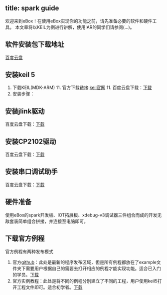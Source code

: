 title: spark guide
---
欢迎来到eBox！在使用eBox实现你的功能之前，请先准备必要的软件和硬件工具。
本文章将以KEIL为例进行讲解，使用IAR的同学们请参阅(...)。

## 软件安装包下载地址
[百度云盘](http://pan.baidu.com/share/link?shareid=2806070646&uk=1140968500#list/path=%2F&parentPath=%2Febox%2Febox_stm32f1x)
## 安装keil 5
1. 下载KEIL(MDK-ARM)
    11. 官方下载链接:[keil官网](http://www.keil.com/)
    11. 百度云盘下载：[下载](http://pan.baidu.com/share/link?shareid=2806070646&uk=1140968500#list/path=%2Febox%2Febox_stm32f1x%2F%E3%80%90eBox%E7%94%9F%E6%80%81%E5%9C%88%E3%80%91%E5%85%AC%E5%BC%80%E8%B5%84%E6%96%99%2F%E5%85%AC%E5%BC%80%E8%B5%84%E6%96%99%2F2.%E8%BD%AF%E4%BB%B6%E5%B7%A5%E5%85%B7&parentPath=%2Febox%2Febox_stm32f1x)
1. 安装步骤：


## 安装jlink驱动
百度云盘下载：[下载](http://pan.baidu.com/share/link?shareid=2806070646&uk=1140968500#list/path=%2Febox%2Febox_stm32f1x%2F%E3%80%90eBox%E7%94%9F%E6%80%81%E5%9C%88%E3%80%91%E5%85%AC%E5%BC%80%E8%B5%84%E6%96%99%2F%E5%85%AC%E5%BC%80%E8%B5%84%E6%96%99%2F2.%E8%BD%AF%E4%BB%B6%E5%B7%A5%E5%85%B7&parentPath=%2Febox%2Febox_stm32f1x)
## 安装CP2102驱动
百度云盘下载：[下载](http://pan.baidu.com/share/link?shareid=2806070646&uk=1140968500#list/path=%2Febox%2Febox_stm32f1x%2F%E3%80%90eBox%E7%94%9F%E6%80%81%E5%9C%88%E3%80%91%E5%85%AC%E5%BC%80%E8%B5%84%E6%96%99%2F%E5%85%AC%E5%BC%80%E8%B5%84%E6%96%99%2F2.%E8%BD%AF%E4%BB%B6%E5%B7%A5%E5%85%B7&parentPath=%2Febox%2Febox_stm32f1x)
## 安装串口调试助手
百度云盘下载：[下载](http://pan.baidu.com/share/link?shareid=2806070646&uk=1140968500#list/path=%2Febox%2Febox_stm32f1x%2F%E3%80%90eBox%E7%94%9F%E6%80%81%E5%9C%88%E3%80%91%E5%85%AC%E5%BC%80%E8%B5%84%E6%96%99%2F%E5%85%AC%E5%BC%80%E8%B5%84%E6%96%99%2F2.%E8%BD%AF%E4%BB%B6%E5%B7%A5%E5%85%B7&parentPath=%2Febox%2Febox_stm32f1x)

## 硬件准备
使用eBox的spark开发板、IOT拓展板、xdebug-v3调试器三件组合而成的开发无敌套装简单组合拼接，并连接至电脑即可。

## 下载官方例程
官方例程有两种发布模式
1. 官方[github](https://github.com/eboxmaker/ebox_stm32f1xx)：此处是最新的程序发布区域，但是所有例程都放在了example文件夹下需要用户根据自己的需要去打开相应的例程才能实现功能。适合已入门的学员。[下载](https://github.com/eboxmaker/ebox_stm32f1xx)
2. 官方实例教程：此处是将不同的例程分别建立了不同的工程，用户使用keil5打开工程文件即可。适合初学者。[下载](http://pan.baidu.com/share/link?shareid=2806070646&uk=1140968500#list/path=%2Febox%2Febox_stm32f1x%2F%E3%80%90eBox%E7%94%9F%E6%80%81%E5%9C%88%E3%80%91%E5%85%AC%E5%BC%80%E8%B5%84%E6%96%99%2F%E5%85%AC%E5%BC%80%E8%B5%84%E6%96%99%2F3.%E4%BB%A3%E7%A0%81&parentPath=%2Febox%2Febox_stm32f1x)




